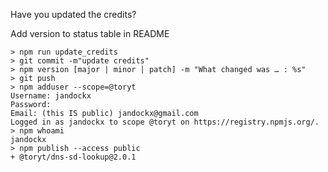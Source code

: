 Have you updated the credits?    
    
Add version to status table in README
    
    > npm run update_credits
    > git commit -m"update credits"
    > npm version [major | minor | patch] -m "What changed was … : %s"
    > git push
    > npm adduser --scope=@toryt
    Username: jandockx
    Password: 
    Email: (this IS public) jandockx@gmail.com
    Logged in as jandockx to scope @toryt on https://registry.npmjs.org/.
    > npm whoami
    jandockx
    > npm publish --access public
    + @toryt/dns-sd-lookup@2.0.1
